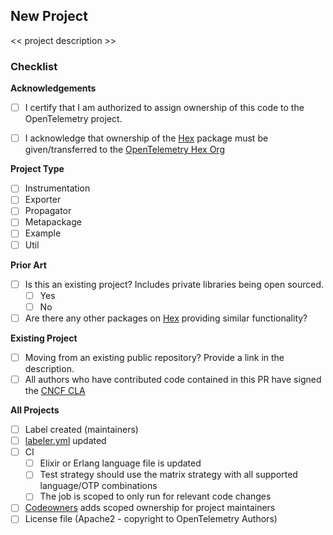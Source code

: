 ## New Project

<< project description >>

### Checklist

**Acknowledgements**

- [ ] I certify that I am authorized to assign ownership of this code to the OpenTelemetry project.
- [ ] I acknowledge that ownership of the [Hex](https://hex.pm) package must be given/transferred to the [OpenTelemetry Hex Org](https://hex.pm/orgs/opentelemetry)


**Project Type**

- [ ] Instrumentation
- [ ] Exporter
- [ ] Propagator
- [ ] Metapackage
- [ ] Example
- [ ] Util

**Prior Art**

- [ ] Is this an existing project? Includes private libraries being open sourced.
  - [ ] Yes
  - [ ] No
- [ ] Are there any other packages on [Hex](https://hex.pm) providing similar functionality?
  
**Existing Project**

- [ ] Moving from an existing public repository? Provide a link in the description.
- [ ] All authors who have contributed code contained in this PR have signed the [CNCF CLA](https://identity.linuxfoundation.org/projects/cncf)

**All Projects**

- [ ] Label created (maintainers)
- [ ] [labeler.yml](https://github.com/open-telemetry/opentelemetry-erlang-contrib/blob/main/.github/labeler.yml) updated
- [ ] CI
  - [ ] Elixir or Erlang language file is updated
  - [ ] Test strategy should use the matrix strategy with all supported language/OTP combinations
  - [ ] The job is scoped to only run for relevant code changes
- [ ] [Codeowners](https://github.com/open-telemetry/opentelemetry-erlang-contrib/blob/main/CODEOWNERS) adds scoped ownership for project maintainers
- [ ] License file (Apache2 - copyright to OpenTelemetry Authors)
